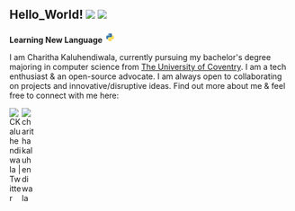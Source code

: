 ## Hello_World! <img src="https://media.giphy.com/media/hvRJCLFzcasrR4ia7z/giphy.gif" width="25px"> ![](https://visitor-badge.glitch.me/badge?page_id=charithakaluhendiwala.charithakaluhendiwala)


**Learning New Language** 
<code><img height="20" src="https://raw.githubusercontent.com/github/explore/80688e429a7d4ef2fca1e82350fe8e3517d3494d/topics/python/python.png"></code> 


I am Charitha Kaluhendiwala, currently pursuing my bachelor's degree majoring in computer science from [The University of Coventry](www.coventry.ac.uk). I am a tech enthusiast & an open-source advocate. I am always open to collaborating on projects and innovative/disruptive ideas. Find out more about me & feel free to connect with me here:

<a href="https://twitter.com/CKaluhendiwala">
  <img align="left" alt="CKaluhendiwala | Twitter" width="22px" src="https://raw.githubusercontent.com/peterthehan/peterthehan/master/assets/twitter.svg" />
</a>
<a href="https://www.linkedin.com/in/charithakaluhendiwala/">
  <img align="left" alt="charithakaluhendiwala" width="22px" src="https://raw.githubusercontent.com/peterthehan/peterthehan/master/assets/linkedin.svg" />
</a>
